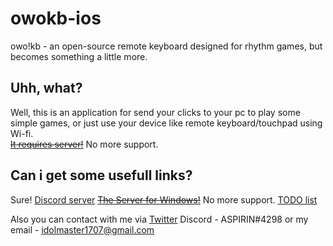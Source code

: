 # owokb-ios
owo!kb - an open-source remote keyboard designed for rhythm games, but becomes something a little more.

## Uhh, what?
Well, this is an application for send your clicks to your pc to play some simple games, or just use your device like remote keyboard/touchpad using Wi-fi.  
~~[It requires server!](https://github.com/kitty433cute/osukb_rbld/)~~  No more support. 

## Can i get some usefull links?
Sure!
[Discord server](https://discord.gg/7emswgB)
~~[The Server for Windows!](https://github.com/kitty433cute/osukb_rbld/)~~  No more support. 
[TODO list](https://github.com/ASPIRINswag/owokb-ios/blob/master/TODO.md)
  
Also you can contact with me via
[Twitter](https://twitter.com/realASPIRIN)
Discord - ASPIRIN#4298
or my email - idolmaster1707@gmail.com
